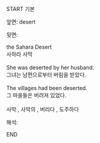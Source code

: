 START
기본

앞면:
desert


뒷면:
<div>the Sahara Desert </div><div>사하라 사막</div><div><br></div><div><div>She was deserted by her husband. </div><div>그녀는 남편으로부터 버림을 받았다.</div></div><div><br></div><div><div>The villages had been deserted. </div><div>그 마을들은 버려져 있었다.</div></div><div><br></div><div>사막 , 사막의 , 버리다 , 도주하다</div>


해석:

END